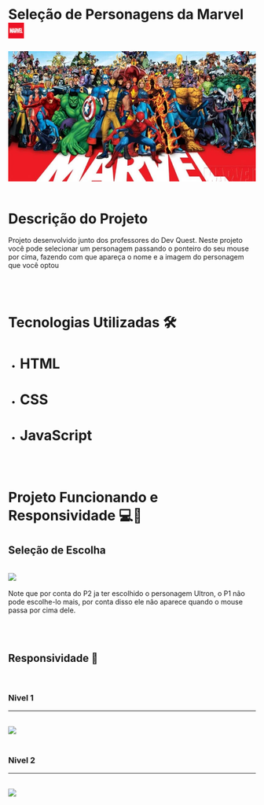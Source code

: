 # Seleção de Personagens da Marvel <img src="./src/imagens/favicon-32x32.png" alt="Imagem do logo da Marvel">

<img src="./src/imagens/Marvel_characters.jpg" alt="Imagem dos Peronagens da Marvel">
<br>
<br>

# Descrição do Projeto

<p>Projeto desenvolvido junto dos professores do Dev Quest. Neste projeto você pode selecionar um personagem passando o ponteiro do seu mouse por cima, fazendo com que apareça o nome e a imagem do personagem que você optou</p>
<br>
<br>

# Tecnologias Utilizadas 🛠

-   # HTML
-   # CSS
-   # JavaScript
<br>
<br>

# Projeto Funcionando e Responsividade 💻📱

## Seleção de Escolha

<br>
<img src="./src/imagens/personagens.gif">

<p>Note que por conta do P2 ja ter escolhido o personagem Ultron, o P1 não pode escolhe-lo mais, por conta disso ele não aparece quando o mouse passa por cima dele.</p>
<br>
<br>

## Responsividade 🔨

<br>

### Nivel 1

---

<br>

<img src="./src/imagens/responsivo-1.gif">
<br>
<br>

### Nivel 2

---

<br>

<img src="./src/imagens/responsivo-2.gif">
